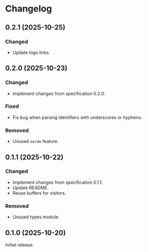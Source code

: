 # Changelog

## 0.2.1 (2025-10-25)

### Changed

- Update logo links.

## 0.2.0 (2025-10-23)

### Changed

- Implement changes from specification 0.2.0.

### Fixed

- Fix bug when parsing identifiers with underscores or hyphens.

### Removed

- Unused `serde` feature.

## 0.1.1 (2025-10-22)

### Changed

- Implement changes from specification 0.1.1.
- Update README.
- Reuse buffers for visitors.

### Removed

- Unused types module.

## 0.1.0 (2025-10-20)

Initial release.
